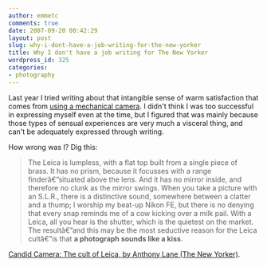 ```yaml
---
author: emmetc
comments: true
date: 2007-09-20 00:42:29
layout: post
slug: why-i-dont-have-a-job-writing-for-the-new-yorker
title: Why I don't have a job writing for The New Yorker
wordpress_id: 325
categories:
- photography
---
```


Last year I tried writing about that intangible sense of warm satisfaction that comes from [using a mechanical camera](http://thoughtwax.vox.com/library/post/sounds-better-on-vinyl.html). I didn't think I was too successful in expressing myself even at the time, but I figured that was mainly because those types of sensual experiences are very much a visceral thing, and can't be adequately expressed through writing.

How wrong was I? Dig this:



> The Leica is lumpless, with a flat top built from a single piece of brass. It has no prism, because it focusses with a range finderâ€”situated above the lens. And it has no mirror inside, and therefore no clunk as the mirror swings. When you take a picture with an S.L.R., there is a distinctive sound, somewhere between a clatter and a thump; I worship my beat-up Nikon FE, but there is no denying that every snap reminds me of a cow kicking over a milk pail. With a Leica, all you hear is the shutter, which is the quietest on the market. The resultâ€”and this may be the most seductive reason for the Leica cultâ€”is that **a photograph sounds like a kiss**.



[Candid Camera: The cult of Leica, by Anthony Lane (The New Yorker)](http://www.newyorker.com/reporting/2007/09/24/070924fa_fact_lane?printable=true).
